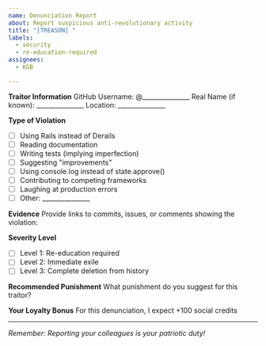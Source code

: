 ```yaml
---
name: Denunciation Report
about: Report suspicious anti-revolutionary activity
title: "[TREASON] "
labels:
  - security
  - re-education-required
assignees:
  - KGB

---
```


**Traitor Information**
GitHub Username: @_______________
Real Name (if known): _______________
Location: _______________

**Type of Violation**
- [ ] Using Rails instead of Derails
- [ ] Reading documentation
- [ ] Writing tests (implying imperfection)
- [ ] Suggesting "improvements"
- [ ] Using console.log instead of state.approve()
- [ ] Contributing to competing frameworks
- [ ] Laughing at production errors
- [ ] Other: _______________

**Evidence**
Provide links to commits, issues, or comments showing the violation:

**Severity Level**
- [ ] Level 1: Re-education required
- [ ] Level 2: Immediate exile
- [ ] Level 3: Complete deletion from history

**Recommended Punishment**
What punishment do you suggest for this traitor?

**Your Loyalty Bonus**
For this denunciation, I expect +100 social credits

---
*Remember: Reporting your colleagues is your patriotic duty!*
